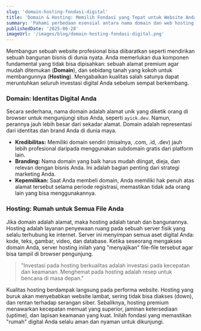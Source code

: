 ```yaml
---
slug: 'domain-hosting-fondasi-digital'
title: 'Domain & Hosting: Memilih Fondasi yang Tepat untuk Website Anda'
summary: 'Pahami perbedaan esensial antara nama domain dan web hosting, serta bagaimana pilihan Anda terhadap keduanya akan menentukan kecepatan, keamanan, dan keandalan website Anda di masa depan.'
publishedDate: '2025-06-28'
imageUrl: '/images/blog/domain-hosting-fondasi-digital.png'
---
```


Membangun sebuah website profesional bisa diibaratkan seperti mendirikan sebuah bangunan bisnis di dunia nyata. Anda memerlukan dua komponen fundamental yang tidak bisa dipisahkan: sebuah alamat premium agar mudah ditemukan (**Domain**), dan sebidang tanah yang kokoh untuk membangunnya (**Hosting**). Mengabaikan kualitas salah satunya dapat meruntuhkan seluruh investasi digital Anda sebelum sempat berkembang.

### Domain: Identitas Digital Anda

Secara sederhana, nama domain adalah alamat unik yang diketik orang di browser untuk mengunjungi situs Anda, seperti `ayick.dev`. Namun, perannya jauh lebih besar dari sekadar alamat. Domain adalah representasi dari identitas dan brand Anda di dunia maya.

* **Kredibilitas:** Memiliki domain sendiri (misalnya, .com, .id, .dev) jauh lebih profesional daripada menggunakan subdomain gratis dari platform lain.
* **Branding:** Nama domain yang baik harus mudah diingat, dieja, dan relevan dengan bisnis Anda. Ini adalah bagian penting dari strategi marketing Anda.
* **Kepemilikan:** Saat Anda membeli domain, Anda memiliki hak penuh atas alamat tersebut selama periode registrasi, memastikan tidak ada orang lain yang bisa menggunakannya.

### Hosting: Rumah untuk Semua File Anda

Jika domain adalah alamat, maka hosting adalah tanah dan bangunannya. Hosting adalah layanan penyewaan ruang pada sebuah server fisik yang selalu terhubung ke internet. Server ini menyimpan semua aset digital Anda: kode, teks, gambar, video, dan database. Ketika seseorang mengakses domain Anda, server hosting inilah yang "menyajikan" file-file tersebut agar bisa tampil di browser pengunjung.

> "Investasi pada hosting berkualitas adalah investasi pada kecepatan dan keamanan. Menghemat pada hosting adalah resep untuk bencana di masa depan."

Kualitas hosting berdampak langsung pada performa website. Hosting yang buruk akan menyebabkan website lambat, sering tidak bisa diakses (down), dan rentan terhadap serangan siber. Sebaliknya, hosting premium menawarkan kecepatan memuat yang superior, jaminan ketersediaan (uptime), dan lapisan keamanan yang kuat. Inilah fondasi yang memastikan "rumah" digital Anda selalu aman dan nyaman untuk dikunjungi.
